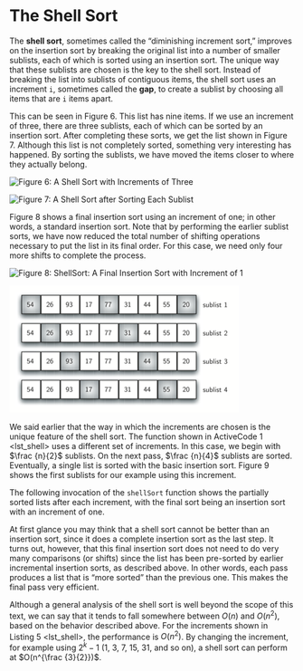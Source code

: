 The Shell Sort
==============

The **shell sort**, sometimes called the “diminishing increment sort,”
improves on the insertion sort by breaking the original list into a
number of smaller sublists, each of which is sorted using an insertion
sort. The unique way that these sublists are chosen is the key to the
shell sort. Instead of breaking the list into sublists of contiguous
items, the shell sort uses an increment `i`, sometimes called the
**gap**, to create a sublist by choosing all items that are `i` items
apart.

This can be seen in Figure 6. This list has
nine items. If we use an increment of three, there are three sublists,
each of which can be sorted by an insertion sort. After completing these
sorts, we get the list shown in Figure 7.
Although this list is not completely sorted, something very interesting
has happened. By sorting the sublists, we have moved the items closer to
where they actually belong.

![Figure 6: A Shell Sort with Increments of
Three](figures/shellsortA.png)

![Figure 7: A Shell Sort after Sorting Each
Sublist](figures/shellsortB.png)

Figure 8 shows a final insertion sort using an
increment of one; in other words, a standard insertion sort. Note that
by performing the earlier sublist sorts, we have now reduced the total
number of shifting operations necessary to put the list in its final
order. For this case, we need only four more shifts to complete the
process.

![Figure 8: ShellSort: A Final Insertion Sort with Increment of
1](figures/shellsortC.png)

![Figure 9: Initial Sublists for a Shell Sort](figures/shellsortD.png)

We said earlier that the way in which the increments are chosen is the
unique feature of the shell sort. The function shown in
ActiveCode 1 &lt;lst\_shell&gt; uses a different set of increments. In
this case, we begin with $\frac {n}{2}$ sublists. On the next pass,
$\frac {n}{4}$ sublists are sorted. Eventually, a single list is sorted
with the basic insertion sort. Figure 9 shows
the first sublists for our example using this increment.

The following invocation of the `shellSort` function shows the partially
sorted lists after each increment, with the final sort being an
insertion sort with an increment of one.

At first glance you may think that a shell sort cannot be better than an
insertion sort, since it does a complete insertion sort as the last
step. It turns out, however, that this final insertion sort does not
need to do very many comparisons (or shifts) since the list has been
pre-sorted by earlier incremental insertion sorts, as described above.
In other words, each pass produces a list that is “more sorted” than the
previous one. This makes the final pass very efficient.

Although a general analysis of the shell sort is well beyond the scope
of this text, we can say that it tends to fall somewhere between $O(n)$
and $O(n^{2})$, based on the behavior described above. For the
increments shown in Listing 5 &lt;lst\_shell&gt;, the performance is
$O(n^{2})$. By changing the increment, for example using $2^{k}-1$ (1,
3, 7, 15, 31, and so on), a shell sort can perform at
$O(n^{\frac {3}{2}})$.

